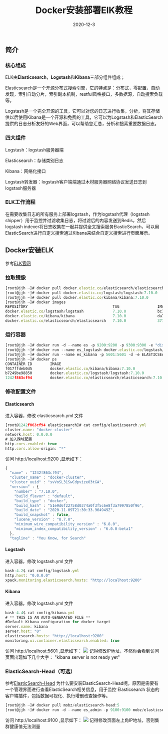 ﻿---
title: Docker安装部署ElK教程
date: 2020-12-3
updated:
description: 
cover: https://pic.imgdb.cn/item/638af58116f2c2beb1822199.jpg
tag:
  - Elasticsearch 
  - Logstash 
  - Kibana
categories:
  - Docker
---
## 简介
### 核心组成
ELK由**Elasticsearch**，**Logstash**和**Kibana**三部分组件组成；

Elasticsearch是一个开源分布式搜索引擎，它的特点是：分布式，零配置，自动发现，索引自动分片，索引副本机制，restful风格接口，多数据源，自动搜索负载等。

Logstash是一个完全开源的工具，它可以对您的日志进行收集，分析，将其存储供以后使用Kibana是一个开源和免费的工具，它可以为Logstash和ElasticSearch提供的日志分析友好的Web界面，可以帮助您汇总，分析和搜索重要数据日志。

### 四大组件
Logstash：logstash服务器端

Elasticsearch：存储类别日志

Kibana：网络化接口

Logstash转发器：logstash客户端端通过木材服务器网络协议发送日志到logstash服务器

### ELK工作流程
在需要收集日志的所有服务上部署logstash，作为logstash代理（logstash shipper）用于监控并过滤收集日志，将过滤后的内容发送到Redis，然后logstash indexer将日志收集在一起并提供全文搜索服务ElasticSearch，可以用ElasticSearch进行自定义搜索通过Kibana来结合自定义搜索进行页面展示。

## Docker安装ELK
参考[ELK官网](https://www.elastic.co/)
### 拉取镜像
```javascript
[root@jjh ~]# docker pull docker.elastic.co/elasticsearch/elasticsearch:7.10.0
[root@jjh ~]# docker pull docker.elastic.co/logstash/logstash:7.10.0
[root@jjh ~]# docker pull docker.elastic.co/kibana/kibana:7.10.0
[root@jjh ~]# docker images
REPOSITORY                                      TAG                 IMAGE ID            CREATED             SIZE
docker.elastic.co/logstash/logstash             7.10.0              bc71baf6997e        3 weeks ago         843 MB
docker.elastic.co/kibana/kibana                 7.10.0              da7fcd592595        3 weeks ago         1 GB
docker.elastic.co/elasticsearch/elasticsearch   7.10.0              37190fe5beea        3 weeks ago         774 MB
```
### 运行容器
```javascript
[root@jjh ~]# docker run -d --name es -p 9200:9200 -p 9300:9300 -e "discovery.type=single-node" docker.elastic.co/elasticsearch/elasticsearch:7.10.0
[root@jjh ~]# docker run --name es_logstash docker.elastic.co/logstash/logstash:7.10.0
[root@jjh ~]# docker run --name es_kibana -p 5601:5601 -d -e ELASTICSEARCH_URL=http://localhost:9200 docker.elastic.co/kibana/kibana:7.10.0
[root@jjh ~]# docker ps
CONTAINER ID        IMAGE                                                  COMMAND                  CREATED             STATUS              PORTS                                            NAMES
f017ffdeb0d5        docker.elastic.co/kibana/kibana:7.10.0                 "/usr/local/bin/du..."   4 hours ago         Up 4 hours          0.0.0.0:5601->5601/tcp                           es_kibana
b7249be98850        docker.elastic.co/logstash/logstash:7.10.0             "/usr/local/bin/do..."   4 hours ago         Up 3 hours          5044/tcp, 9600/tcp                               es_logstash
1242f863cf94        docker.elastic.co/elasticsearch/elasticsearch:7.10.0   "/tini -- /usr/loc..."   4 hours ago         Up 3 hours          0.0.0.0:9200->9200/tcp, 0.0.0.0:9300->9300/tcp   es
```
###  修改配置文件
#### Elasticsearch
进入容器，修改 elasticsearch.yml 文件
```javascript
[root@1242f863cf94 elasticsearch]# cat config/elasticsearch.yml 
cluster.name: "docker-cluster"
network.host: 0.0.0.0
# 加入跨域配置
http.cors.enabled: true
http.cors.allow-origin: "*"
```
访问  http://localhost:9200  ,显示如下：
```javascript
{
  "name" : "1242f863cf94",
  "cluster_name" : "docker-cluster",
  "cluster_uuid" : "svVoSL31SwCdpvize03tGA",
  "version" : {
    "number" : "7.10.0",
    "build_flavor" : "default",
    "build_type" : "docker",
    "build_hash" : "51e9d6f22758d0374a0f3f5c6e8f3a7997850f96",
    "build_date" : "2020-11-09T21:30:33.964949Z",
    "build_snapshot" : false,
    "lucene_version" : "8.7.0",
    "minimum_wire_compatibility_version" : "6.8.0",
    "minimum_index_compatibility_version" : "6.0.0-beta1"
  },
  "tagline" : "You Know, for Search"
```
####  Logstash
进入容器，修改 logstash.yml 文件
```javascript
bash-4.2$ cat config/logstash.yml 
http.host: "0.0.0.0"
xpack.monitoring.elasticsearch.hosts: "http://localhost:9200"
```
#### Kibana
进入容器，修改 logstash.yml 文件
```javascript
bash-4.4$ cat config/kibana.yml 
# ** THIS IS AN AUTO-GENERATED FILE **
#Default Kibana configuration for docker target
server.name: kibana
server.host: "0"
elasticsearch.hosts: "http://localhost:9200"
monitoring.ui.container.elasticsearch.enabled: true
```
访问  http://localhost:5601  ,显示如下：
![](https://pic.downk.cc/item/5fc8e611394ac5237869fc1a.png)
记得修改IP地址，不然你会看到访问页面出现如下几个大字：
"kibana server is not ready yet"
### ElasticSearch-Head（可选）
参考[ElasticSearch-Head](https://github.com/mobz/elasticsearch-head)
为什么要安装ElasticSearch-Head呢，原因是需要有一个管理界面进行查看ElasticSearch相关信息，用于监控 Elasticsearch 状态的客户端插件，包括数据可视化、执行增删改查操作等。
```javascript
[root@jjh ~]# docker pull mobz/elasticsearch-head:5
[root@jjh ~]# docker run -d --name es_admin -p 9100:9100 mobz/elasticsearch-head:5
```
访问  http://localhost:9100  ,显示如下：
![](https://pic.downk.cc/item/5fc8ede4394ac523786f1e09.png)
记得修改页面左上角IP地址，否则集群健康值无法测量

